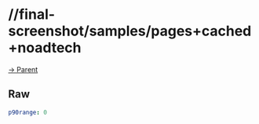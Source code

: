 
# //final-screenshot/samples/pages+cached+noadtech

[→ Parent](../..)


## Raw


```yaml
p90range: 0

```

